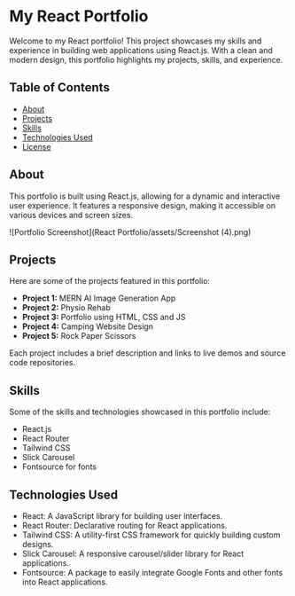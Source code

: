 # My React Portfolio

Welcome to my React portfolio! This project showcases my skills and experience in building web applications using React.js. With a clean and modern design, this portfolio highlights my projects, skills, and experience.

## Table of Contents

- [About](#about)
- [Projects](#projects)
- [Skills](#skills)
- [Technologies Used](#technologies-used)
- [License](#license)

## About

This portfolio is built using React.js, allowing for a dynamic and interactive user experience. It features a responsive design, making it accessible on various devices and screen sizes.

![Portfolio Screenshot](React Portfolio/assets/Screenshot (4).png)

## Projects

Here are some of the projects featured in this portfolio:

- **Project 1:** MERN AI Image Generation App
- **Project 2:** Physio Rehab
- **Project 3:** Portfolio using HTML, CSS and JS
- **Project 4:** Camping Website Design
- **Project 5:** Rock Paper Scissors

Each project includes a brief description and links to live demos and source code repositories.

## Skills

Some of the skills and technologies showcased in this portfolio include:

- React.js
- React Router
- Tailwind CSS
- Slick Carousel
- Fontsource for fonts

## Technologies Used

- React: A JavaScript library for building user interfaces.
- React Router: Declarative routing for React applications.
- Tailwind CSS: A utility-first CSS framework for quickly building custom designs.
- Slick Carousel: A responsive carousel/slider library for React applications.
- Fontsource: A package to easily integrate Google Fonts and other fonts into React applications.
